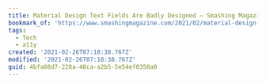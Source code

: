 ```yaml
---
title: Material Design Text Fields Are Badly Designed — Smashing Magazine
bookmark_of: 'https://www.smashingmagazine.com/2021/02/material-design-text-fields/'
tags:
  - Tech
  - a11y
created: '2021-02-26T07:18:38.767Z'
modified: '2021-02-26T07:18:38.767Z'
guid: 4bfa08d7-228a-48ca-a2b5-5e54ef0358a0
---
```

 
